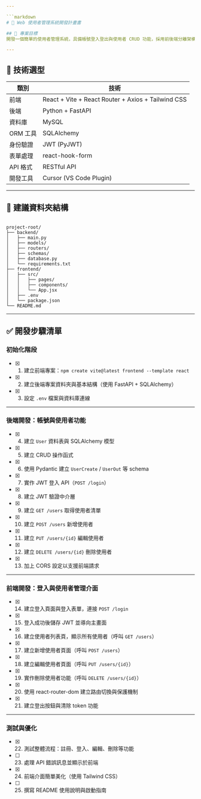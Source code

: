 ```yaml
---

```markdown
# 📘 Web 使用者管理系統開發計畫書

## 🧾 專案目標
開發一個簡單的使用者管理系統，具備帳號登入登出與使用者 CRUD 功能，採用前後端分離架構。

---
```


## 🧰 技術選型

| 類別       | 技術                                          |
|------------|-----------------------------------------------|
| 前端       | React + Vite + React Router + Axios + Tailwind CSS |
| 後端       | Python + FastAPI                              |
| 資料庫     | MySQL                                         |
| ORM 工具   | SQLAlchemy                                    |
| 身份驗證   | JWT (PyJWT)                                   |
| 表單處理   | react-hook-form                               |
| API 格式   | RESTful API                                   |
| 開發工具   | Cursor (VS Code Plugin)                       |

---

## 📁 建議資料夾結構

```

project-root/
├── backend/
│   ├── main.py
│   ├── models/
│   ├── routers/
│   ├── schemas/
│   ├── database.py
│   └── requirements.txt
├── frontend/
│   ├── src/
│   │   ├── pages/
│   │   ├── components/
│   │   └── App.jsx
│   ├── .env
│   └── package.json
└── README.md

```

---

## ✅ 開發步驟清單

### 初始化階段
- [x] 1. 建立前端專案：`npm create vite@latest frontend --template react`
- [x] 2. 建立後端專案資料夾與基本結構（使用 FastAPI + SQLAlchemy）
- [x] 3. 設定 `.env` 檔案與資料庫連線
---

### 後端開發：帳號與使用者功能
- [x] 4. 建立 `User` 資料表與 SQLAlchemy 模型
- [x] 5. 建立 CRUD 操作函式
- [x] 6. 使用 Pydantic 建立 `UserCreate` / `UserOut` 等 schema
- [x] 7. 實作 JWT 登入 API（`POST /login`）
- [x] 8. 建立 JWT 驗證中介層
- [x] 9. 建立 `GET /users` 取得使用者清單
- [x] 10. 建立 `POST /users` 新增使用者
- [x] 11. 建立 `PUT /users/{id}` 編輯使用者
- [x] 12. 建立 `DELETE /users/{id}` 刪除使用者
- [x] 13. 加上 CORS 設定以支援前端請求

---

### 前端開發：登入與使用者管理介面
- [x] 14. 建立登入頁面與登入表單，連接 `POST /login`
- [x] 15. 登入成功後儲存 JWT 並導向主畫面
- [x] 16. 建立使用者列表頁，顯示所有使用者（呼叫 `GET /users`）
- [x] 17. 建立新增使用者頁面（呼叫 `POST /users`）
- [x] 18. 建立編輯使用者頁面（呼叫 `PUT /users/{id}`）
- [x] 19. 實作刪除使用者功能（呼叫 `DELETE /users/{id}`）
- [x] 20. 使用 react-router-dom 建立路由切換與保護機制
- [x] 21. 建立登出按鈕與清除 token 功能

---

### 測試與優化
- [x] 22. 測試整體流程：註冊、登入、編輯、刪除等功能
- [ ] 23. 處理 API 錯誤訊息並顯示於前端
- [x] 24. 前端介面簡單美化（使用 Tailwind CSS）
- [ ] 25. 撰寫 README 使用說明與啟動指南
```